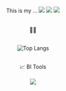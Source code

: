 <div align="center">   
<br /> This is my ...
<a href="https://velog.io/@zeomzzz"target="_blank"><img src="https://img.shields.io/badge/velog-20C997?style=flat-square&logo=velog&logoColor=white"/></a>
<a href="https://safe-thread-2aa.notion.site/dev-log-2c1773075a4e49feba4fb6a3573e580f"/><img src="https://img.shields.io/badge/notion-000000?style=flat-square&logo=Notion&logoColor=white"/></a>
<a href="https://stillloading.tistory.com/"/><img src="https://img.shields.io/badge/tistory-000000?style=flat-square&logo=Tistory&logoColor=white"/></a>
<br /> <br />  <br /> 
🧑‍💻   <br /> <br /> 

![Top Langs](https://github-readme-stats.vercel.app/api/top-langs/?username=zeomzzz&layout=compact)


 <br /> 📈 BI Tools <br /> <br /> 
<img src="https://img.shields.io/badge/Looker Studio-2765AC?style=flat-square&logo=Google&logoColor=white"/>


<!---
zeomzzz/zeomzzz is a ✨ special ✨ repository because its `README.md` (this file) appears on your GitHub profile.
You can click the Preview link to take a look at your changes.
--->
</div>

